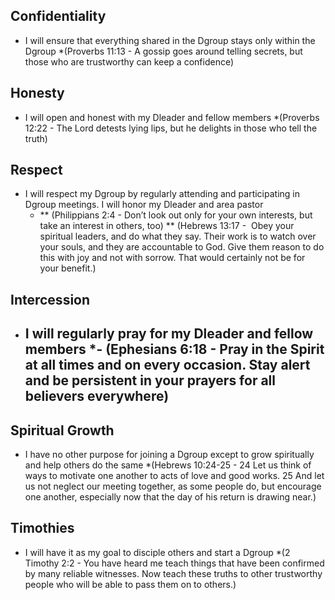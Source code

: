 ## Confidentiality 
- I will ensure that everything shared in the Dgroup stays only within the Dgroup 
	*(Proverbs 11:13 - A gossip goes around telling secrets, but those who are trustworthy can keep a confidence)

## Honesty
- I will open and honest with my Dleader and fellow members
	*(Proverbs 12:22 - The Lord detests lying lips, but he delights in those who tell the truth)

## Respect
- I will respect my Dgroup by regularly attending and participating in Dgroup meetings. I will honor my Dleader and area pastor
	- ** (Philippians 2:4 - Don’t look out only for your own interests, but take an interest in others, too)
	  ** (Hebrews 13:17 -  Obey your spiritual leaders, and do what they say. Their work is to watch over your souls, and they are accountable to God. Give them reason to do this with joy and not with sorrow. That would certainly not be for your benefit.)
   
## Intercession
- I will regularly pray for my Dleader and fellow members
	*- (Ephesians 6:18 - Pray in the Spirit at all times and on every occasion. Stay alert and be persistent in your prayers for all believers everywhere)
	- 
## Spiritual Growth
- I have no other purpose for joining a Dgroup except to grow spiritually and help others do the same
	*(Hebrews 10:24-25 -  24 Let us think of ways to motivate one another to acts of love and good works. 25 And let us not neglect our meeting together, as some people do, but encourage one another, especially now that the day of his return is drawing near.)

## Timothies
- I will have it as my goal to disciple others and start a Dgroup 
	*(2 Timothy 2:2 - You have heard me teach things that have been confirmed by many reliable witnesses. Now teach these truths to other trustworthy people who will be able to pass them on to others.)